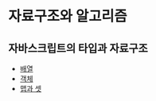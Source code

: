 # 자료구조와 알고리즘

## 자바스크립트의 타입과 자료구조

- [배열](../javascript_algorithm//DataStructures/Summary/DataStructureArray.md)
- [객체](../javascript_algorithm//DataStructures/Summary/DataStructureObject.md)
- [맵과 셋](../javascript_algorithm//DataStructures/Summary/DataStructureMapAndSet.md)
